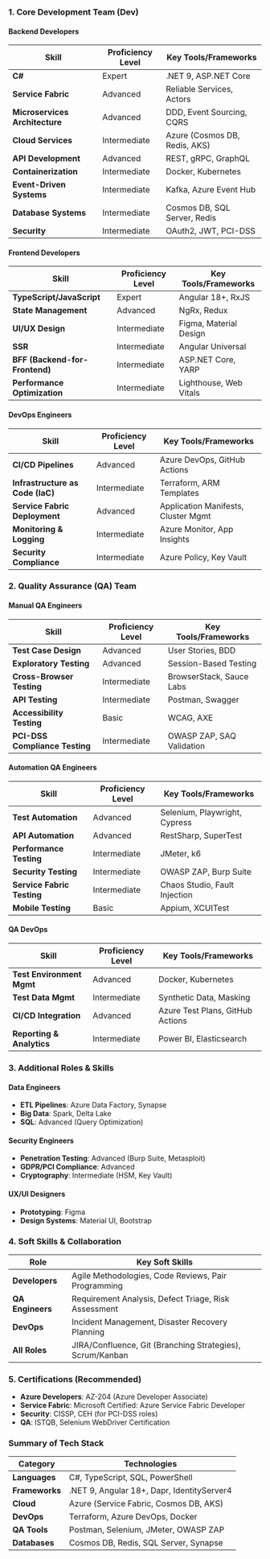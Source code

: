 ### **1. Core Development Team (Dev)**
#### **Backend Developers**
| Skill | Proficiency Level | Key Tools/Frameworks |
|-------|------------------|----------------------|
| **C#** | Expert | .NET 9, ASP.NET Core |
| **Service Fabric** | Advanced | Reliable Services, Actors |
| **Microservices Architecture** | Advanced | DDD, Event Sourcing, CQRS |
| **Cloud Services** | Intermediate | Azure (Cosmos DB, Redis, AKS) |
| **API Development** | Advanced | REST, gRPC, GraphQL |
| **Containerization** | Intermediate | Docker, Kubernetes |
| **Event-Driven Systems** | Intermediate | Kafka, Azure Event Hub |
| **Database Systems** | Intermediate | Cosmos DB, SQL Server, Redis |
| **Security** | Intermediate | OAuth2, JWT, PCI-DSS |

#### **Frontend Developers**
| Skill | Proficiency Level | Key Tools/Frameworks |
|-------|------------------|----------------------|
| **TypeScript/JavaScript** | Expert | Angular 18+, RxJS |
| **State Management** | Advanced | NgRx, Redux |
| **UI/UX Design** | Intermediate | Figma, Material Design |
| **SSR** | Intermediate | Angular Universal |
| **BFF (Backend-for-Frontend)** | Intermediate | ASP.NET Core, YARP |
| **Performance Optimization** | Intermediate | Lighthouse, Web Vitals |

#### **DevOps Engineers**
| Skill | Proficiency Level | Key Tools/Frameworks |
|-------|------------------|----------------------|
| **CI/CD Pipelines** | Advanced | Azure DevOps, GitHub Actions |
| **Infrastructure as Code (IaC)** | Intermediate | Terraform, ARM Templates |
| **Service Fabric Deployment** | Advanced | Application Manifests, Cluster Mgmt |
| **Monitoring & Logging** | Intermediate | Azure Monitor, App Insights |
| **Security Compliance** | Intermediate | Azure Policy, Key Vault |


### **2. Quality Assurance (QA) Team**
#### **Manual QA Engineers**
| Skill | Proficiency Level | Key Tools/Frameworks |
|-------|------------------|----------------------|
| **Test Case Design** | Advanced | User Stories, BDD |
| **Exploratory Testing** | Advanced | Session-Based Testing |
| **Cross-Browser Testing** | Intermediate | BrowserStack, Sauce Labs |
| **API Testing** | Intermediate | Postman, Swagger |
| **Accessibility Testing** | Basic | WCAG, AXE |
| **PCI-DSS Compliance Testing** | Intermediate | OWASP ZAP, SAQ Validation |

#### **Automation QA Engineers**
| Skill | Proficiency Level | Key Tools/Frameworks |
|-------|------------------|----------------------|
| **Test Automation** | Advanced | Selenium, Playwright, Cypress |
| **API Automation** | Advanced | RestSharp, SuperTest |
| **Performance Testing** | Intermediate | JMeter, k6 |
| **Security Testing** | Intermediate | OWASP ZAP, Burp Suite |
| **Service Fabric Testing** | Intermediate | Chaos Studio, Fault Injection |
| **Mobile Testing** | Basic | Appium, XCUITest |

#### **QA DevOps**
| Skill | Proficiency Level | Key Tools/Frameworks |
|-------|------------------|----------------------|
| **Test Environment Mgmt** | Advanced | Docker, Kubernetes |
| **Test Data Mgmt** | Intermediate | Synthetic Data, Masking |
| **CI/CD Integration** | Advanced | Azure Test Plans, GitHub Actions |
| **Reporting & Analytics** | Intermediate | Power BI, Elasticsearch |

### **3. Additional Roles & Skills**
#### **Data Engineers**
- **ETL Pipelines**: Azure Data Factory, Synapse  
- **Big Data**: Spark, Delta Lake  
- **SQL**: Advanced (Query Optimization)  

#### **Security Engineers**
- **Penetration Testing**: Advanced (Burp Suite, Metasploit)  
- **GDPR/PCI Compliance**: Advanced  
- **Cryptography**: Intermediate (HSM, Key Vault)  

#### **UX/UI Designers**
- **Prototyping**: Figma
- **Design Systems**: Material UI, Bootstrap  

### **4. Soft Skills & Collaboration**
| Role | Key Soft Skills |
|------|----------------|
| **Developers** | Agile Methodologies, Code Reviews, Pair Programming |
| **QA Engineers** | Requirement Analysis, Defect Triage, Risk Assessment |
| **DevOps** | Incident Management, Disaster Recovery Planning |
| **All Roles** | JIRA/Confluence, Git (Branching Strategies), Scrum/Kanban |

### **5. Certifications (Recommended)**
- **Azure Developers**: AZ-204 (Azure Developer Associate)  
- **Service Fabric**: Microsoft Certified: Azure Service Fabric Developer  
- **Security**: CISSP, CEH (for PCI-DSS roles)  
- **QA**: ISTQB, Selenium WebDriver Certification  

### **Summary of Tech Stack**
| Category | Technologies |
|----------|--------------|
| **Languages** | C#, TypeScript, SQL, PowerShell |
| **Frameworks** | .NET 9, Angular 18+, Dapr, IdentityServer4 |
| **Cloud** | Azure (Service Fabric, Cosmos DB, AKS) |
| **DevOps** | Terraform, Azure DevOps, Docker |
| **QA Tools** | Postman, Selenium, JMeter, OWASP ZAP |
| **Databases** | Cosmos DB, Redis, SQL Server, Synapse |